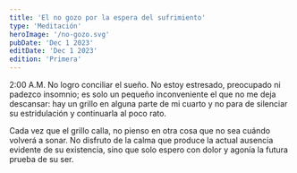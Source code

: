 ```yaml
---
title: 'El no gozo por la espera del sufrimiento'
type: 'Meditación'
heroImage: '/no-gozo.svg'
pubDate: 'Dec 1 2023'
editDate: 'Dec 1 2023'
edition: 'Primera'
---
```


2:00 A.M. No logro conciliar el sueño. No estoy estresado, preocupado ni padezco insomnio; es solo un pequeño inconveniente el que no me deja descansar: hay un grillo en alguna parte de mi cuarto y no para de silenciar su estridulación y continuarla al poco rato.

Cada vez que el grillo calla, no pienso en otra cosa que no sea cuándo volverá a sonar. No disfruto de la calma que produce la actual ausencia evidente de su existencia, sino que solo espero con dolor y agonía la futura prueba de su ser.

